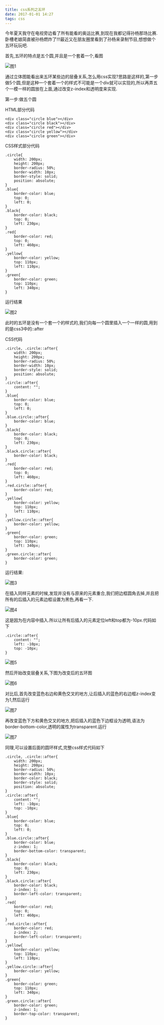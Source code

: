 ```yaml
---
title: css系列之五环
date: 2017-01-01 14:27
tags: css
---
```

今年夏天我守在电视旁边看了所有能看的奥运比赛,到现在我都记得孙杨那场比赛.卧槽老娘简直被孙杨燃炸了!!!最近又在朋友圈里看到了孙杨来录制节目,想想做个五环玩玩吧.

<!-- more -->

首先,五环的特点是五个圆,并且是一个套着一个,看图

![图1](/image/五环/1.png)

通过立体图能看出来五环某些边的层叠关系,怎么用css实现?思路是这样的,第一步做5个圆,但是这种一个套着一个的样式不可能是一个div就可以实现的,所以再弄五个一模一样的圆放在上面,通过改变z-index和透明度来实现.

第一步:做五个圆

HTML部分代码

    <div class="circle blue"></div>
    <div class="circle black"></div>
    <div class="circle red"></div>
    <div class="circle yellow"></div>
    <div class="circle green"></div>

CSS样式部分代码
    
    .circle{
        width: 200px;
        height: 200px;
        border-radius: 50%;
        border-width: 10px;
        border-style: solid;
        position: absolute;
    }
    .blue{
        border-color: blue;
        top: 0;
        left: 0;
    }
    .black{
        border-color: black;
        top: 0;
        left: 230px;
    }
    .red{
        border-color: red;
        top: 0;
        left: 460px;
    }
    .yellow{
        border-color: yellow;
        top: 110px;
        left: 110px;
    }
    .green{
        border-color: green;
        top: 110px;
        left: 340px;
    }

运行结果

![图2](/image/五环/2.png)

此时的五环是没有一个套一个的样式的,我们向每一个圆里插入一个一样的圆,用到的是css3中的::after

CSS代码

    .circle, .circle::after{
        width: 200px;
        height: 200px;
        border-radius: 50%;
        border-width: 10px;
        border-style: solid;
        position: absolute;
    }
    .circle::after{
        content: "";
    }
    .blue{
        border-color: blue;
        top: 0;
        left: 0;
    }
    .blue.circle::after{
        border-color: blue;
    }
    .black{
        border-color: black;
        top: 0;
        left: 230px;
    }
    .black.circle::after{
        border-color: black;
    }
    .red{
        border-color: red;
        top: 0;
        left: 460px;
    }
    .red.circle::after{
        border-color: red;
    }
    .yellow{
        border-color: yellow;
        top: 110px;
        left: 110px;
    }
    .yellow.circle::after{
        border-color: yellow;
    }
    .green{
        border-color: green;
        top: 110px;
        left: 340px;
    }
    .green.circle::after{
        border-color: green;
    }

运行结果:

![图3](/image/五环/3.png)


在插入同样元素的时候,发现并没有与原来的元素重合,我们把边框圆角去掉,并且把所有的后插入的元素边框设置为黑色,再看一下.

![图4](/image/五环/4.png)
 

这是因为在内容中插入.所以让所有后插入的元素定位left和top都为-10px.代码如下

    .circle::after{
        content: "";
        left: -10px;
        top: -10px;
    }

![图5](/image/五环/5.png)


然后开始改变层叠关系,下图为改变后的五环图

![图6](/image/五环/6.png)


对比后,首先改变蓝色右边和黄色交叉的地方,让后插入的蓝色的右边框z-index变为1,然后运行

![图7](/image/五环/7.png)
 

再改变蓝色下方和黄色交叉的地方,把后插入的蓝色下边框设为透明,语法为border-bottom-color,透明的属性为transparent.运行

![图7](/image/五环/8.png)
 

同理,可以设置后面的圆环样式,完整css样式代码如下

    .circle, .circle::after{
        width: 200px;
        height: 200px;
        border-radius: 50%;
        border-width: 10px;
        border-color: black;
        border-style: solid;
        position: absolute;
    }
    .circle::after{
        content: "";
        left: -10px;
        top: -10px;
    }
    .blue{
        border-color: blue;
        top: 0;
        left: 0;
    }
    .blue.circle::after{
        border-color: blue;
        z-index: 1;
        border-bottom-color: transparent;
    }
    .black{
        border-color: black;
        top: 0;
        left: 230px;
    }
    .black.circle::after{
        border-color: black;
        z-index: 1;
        border-left-color: transparent;
    }
    .red{
        border-color: red;
        top: 0;
        left: 460px;
    }
    .red.circle::after{
        border-color: red;
        z-index: 2;
        border-left-color: transparent;
    }
    .yellow{
        border-color: yellow;
        top: 110px;
        left: 110px;
    }
    .yellow.circle::after{
        border-color: yellow;
    }
    .green{
        border-color: green;
        top: 110px;
        left: 340px;
    }
    .green.circle::after{
        border-color: green;
        z-index: 1;
        border-top-color: transparent;
    }

